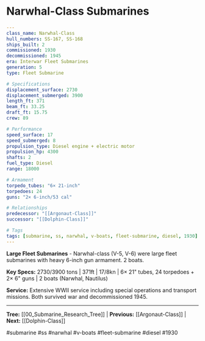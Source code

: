 # Narwhal-Class Submarines

```yaml
---
class_name: Narwhal-Class
hull_numbers: SS-167, SS-168
ships_built: 2
commissioned: 1930
decommissioned: 1945
era: Interwar Fleet Submarines
generation: 5
type: Fleet Submarine

# Specifications
displacement_surface: 2730
displacement_submerged: 3900
length_ft: 371
beam_ft: 33.25
draft_ft: 15.75
crew: 89

# Performance
speed_surface: 17
speed_submerged: 8
propulsion_type: Diesel engine + electric motor
propulsion_hp: 4300
shafts: 2
fuel_type: Diesel
range: 18000

# Armament
torpedo_tubes: "6× 21-inch"
torpedoes: 24
guns: "2× 6-inch/53 cal"

# Relationships
predecessor: "[[Argonaut-Class]]"
successor: "[[Dolphin-Class]]"

# Tags
tags: [submarine, ss, narwhal, v-boats, fleet-submarine, diesel, 1930]
---
```

**Large Fleet Submarines** - Narwhal-class (V-5, V-6) were large fleet submarines with heavy 6-inch gun armament. 2 boats.

**Key Specs:** 2730/3900 tons | 371ft | 17/8kn | 6× 21" tubes, 24 torpedoes + 2× 6" guns | 2 boats (Narwhal, Nautilus)

**Service:** Extensive WWII service including special operations and transport missions. Both survived war and decommissioned 1945.

---
**Tree:** [[00_Submarine_Research_Tree]] | **Previous:** [[Argonaut-Class]] | **Next:** [[Dolphin-Class]]

#submarine #ss #narwhal #v-boats #fleet-submarine #diesel #1930
